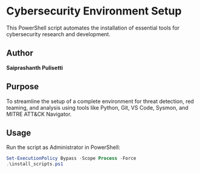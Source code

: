 # Cybersecurity Environment Setup

This PowerShell script automates the installation of essential tools for cybersecurity research and development.

## Author
**Saiprashanth Pulisetti**

## Purpose
To streamline the setup of a complete environment for threat detection, red teaming, and analysis using tools like Python, Git, VS Code, Sysmon, and MITRE ATT&CK Navigator.

## Usage
Run the script as Administrator in PowerShell:
```powershell
Set-ExecutionPolicy Bypass -Scope Process -Force
.\install_scripts.ps1
